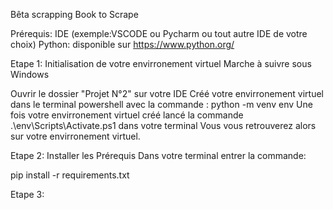 Bêta scrapping Book to Scrape

Prérequis:
IDE (exemple:VSCODE ou Pycharm ou tout autre IDE de votre choix)
Python: disponible sur https://www.python.org/

Etape 1: Initialisation de votre envirronement virtuel
Marche à suivre sous Windows

Ouvrir le dossier "Projet N°2" sur votre IDE
Créé votre envirronement virtuel dans le terminal powershell avec la commande : 
python -m venv env
Une fois votre envirronement virtuel créé lancé la commande .\env\Scripts\Activate.ps1 dans votre terminal
Vous vous retrouverez alors sur votre envirronement virtuel.

Etape 2: Installer les Prérequis
Dans votre terminal entrer la commande:

pip install -r requirements.txt

Etape 3:
